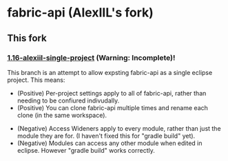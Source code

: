 fabric-api (AlexIIL's fork)
==============================

## This fork

###  [1.16-alexiil-single-project](https://github.com/AlexIIL/fabric-api/tree/1.16-alexiil-single-project) (Warning: Incomplete)!

This branch is an attempt to allow expsting fabric-api as a single eclipse project. This means:

 + (Positive) Per-project settings apply to all of fabric-api, rather than needing to be confiured indivudally.
 + (Positive) You can clone fabric-api multiple times and rename each clone (in the same workspace).
 - (Negative) Access Wideners apply to every module, rather than just the module they are for. (I haven't fixed this for "gradle build" yet).
 - (Negative) Modules can access any other module when edited in eclipse. However "gradle build" works correctly.
